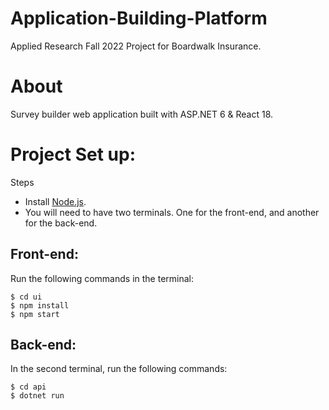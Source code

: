 # Application-Building-Platform

Applied Research Fall 2022 Project for Boardwalk Insurance.

# About
Survey builder web application built with ASP.NET 6 & React 18.

# Project Set up:

Steps
- Install [Node.js](https://nodejs.org/en/).
- You will need to have two terminals. One for the front-end, and another for the back-end.

## Front-end:
Run the following commands in the terminal:

```console
$ cd ui     
$ npm install
$ npm start
```

## Back-end:
In the second terminal, run the following commands:

```console
$ cd api
$ dotnet run
```
